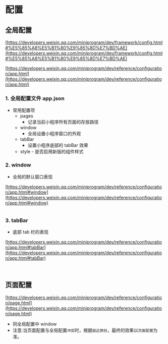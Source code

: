 # 配置

## 全局配置

[https://developers.weixin.qq.com/miniprogram/dev/framework/config.html#%E5%85%A8%E5%B1%80%E9%85%8D%E7%BD%AE](https://developers.weixin.qq.com/miniprogram/dev/framework/config.html#%E5%85%A8%E5%B1%80%E9%85%8D%E7%BD%AE)

[https://developers.weixin.qq.com/miniprogram/dev/reference/configuration/app.html](https://developers.weixin.qq.com/miniprogram/dev/reference/configuration/app.html)

### 1. 全局配置文件 app.json

- 常用配置项
  - pages
    - 记录当前小程序所有页面的存放路径
  - window
    - 全局设置小程序窗口的外观
  - tabBar
    - 设置小程序底部的 tabBar 效果
  - style - 是否启用新版的组件样式

### 2. window

- 全局的默认窗口表现

[https://developers.weixin.qq.com/miniprogram/dev/reference/configuration/app.html#window](https://developers.weixin.qq.com/miniprogram/dev/reference/configuration/app.html#window)

<img :src="$withBase('/uniapp/wx/01.png')">

### 3. tabBar

- 底部 tab 栏的表现

[https://developers.weixin.qq.com/miniprogram/dev/reference/configuration/app.html#tabBar](https://developers.weixin.qq.com/miniprogram/dev/reference/configuration/app.html#tabBar)

<img :src="$withBase('/uniapp/wx/02.png')">
<img :src="$withBase('/uniapp/wx/03.png')">

## 页面配置

[https://developers.weixin.qq.com/miniprogram/dev/reference/configuration/page.html](https://developers.weixin.qq.com/miniprogram/dev/reference/configuration/page.html)

- 同全局配置中 window
- 注意:当页面配置与全局配置`冲突`时，根据`就近原则`，最终的效果以`页面配置`为准。
